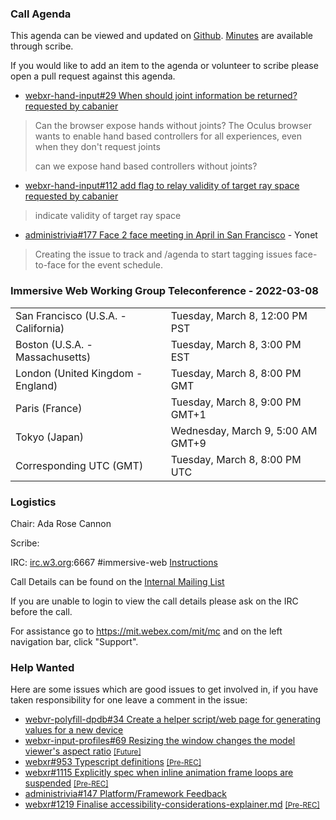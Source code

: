 ### Call Agenda

This agenda can be viewed and updated on [Github](https://github.com/immersive-web/administrivia/blob/main/meetings/wg/2022-03-08-Immersive_Web_Working_Group_Teleconference-agenda.md). [Minutes](https://www.w3.org/2022/03/08-immersive-web-minutes.html) are available through scribe.

If you would like to add an item to the agenda or volunteer to scribe please open a pull request against this agenda.

* [webxr-hand-input#29 When should joint information be returned?](https://github.com/immersive-web/webxr-hand-input/issues/29) [requested by cabanier](https://github.com/immersive-web/webxr-hand-input/issues/29#issuecomment-1061396885)
> Can the browser expose hands without joints?
>The Oculus browser wants to enable hand based controllers for all experiences, even when they don't request joints
>
> can we expose hand based controllers without joints?

* [webxr-hand-input#112 add flag to relay validity of target ray space](https://github.com/immersive-web/webxr-hand-input/issues/112) [requested by cabanier](https://github.com/immersive-web/webxr-hand-input/issues/112#issuecomment-1061395470)
> indicate validity of target ray space

* [administrivia#177 Face 2 face meeting in April in San Francisco](https://github.com/immersive-web/administrivia/issues/177) - Yonet
> Creating the issue to track and /agenda to start tagging issues face-to-face for the event schedule.

### Immersive Web Working Group Teleconference - 2022-03-08

<table>
<tr><td> San Francisco (U.S.A. - California) <td> Tuesday, March 8, 12:00 PM PST
<tr><td> Boston (U.S.A. - Massachusetts) <td> Tuesday, March 8, 3:00 PM EST
<tr><td> London (United Kingdom - England) <td> Tuesday, March 8, 8:00 PM GMT
<tr><td> Paris (France) <td> Tuesday, March 8, 9:00 PM GMT+1
<tr><td> Tokyo (Japan) <td> Wednesday, March 9, 5:00 AM GMT+9
<tr><td> Corresponding UTC (GMT) <td> Tuesday, March 8, 8:00 PM UTC
</table>

### Logistics

Chair: Ada Rose Cannon

Scribe:

IRC: [irc.w3.org](http://irc.w3.org/):6667 #immersive-web [Instructions](https://github.com/immersive-web/administrivia/blob/main/IRC.md)

Call Details can be found on the [Internal Mailing List](https://lists.w3.org/Archives/Member/internal-immersive-web/2019Feb/0002.html)

If you are unable to login to view the call details please ask on the IRC before the call.

For assistance go to https://mit.webex.com/mit/mc  and on the left navigation bar, click "Support".

### Help Wanted

Here are some issues which are good issues to get involved in, if you have taken responsibility for one leave a comment in the issue:

- [webvr-polyfill-dpdb#34 Create a helper script/web page for generating values for a new device](https://github.com/immersive-web/webvr-polyfill-dpdb/issues/34)
- [webxr-input-profiles#69 Resizing the window changes the model viewer's aspect ratio](https://github.com/immersive-web/webxr-input-profiles/issues/69) [<small>[Future]</small>](https://api.github.com/repos/immersive-web/webxr-input-profiles/milestones/4)
- [webxr#953 Typescript definitions](https://github.com/immersive-web/webxr/issues/953) [<small>[Pre-REC]</small>](https://api.github.com/repos/immersive-web/webxr/milestones/16)
- [webxr#1115 Explicitly spec when inline animation frame loops are suspended](https://github.com/immersive-web/webxr/issues/1115) [<small>[Pre-REC]</small>](https://api.github.com/repos/immersive-web/webxr/milestones/16)
- [administrivia#147 Platform/Framework Feedback](https://github.com/immersive-web/administrivia/issues/147)
- [webxr#1219 Finalise accessibility-considerations-explainer.md](https://github.com/immersive-web/webxr/issues/1219) [<small>[Pre-REC]</small>](https://api.github.com/repos/immersive-web/webxr/milestones/16)


              
